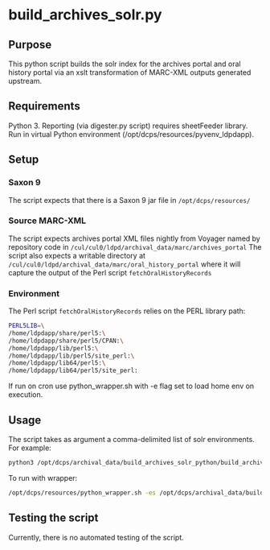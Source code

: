 # build_archives_solr.py
## Purpose
This python script builds the solr index for the archives portal and oral history portal via an xslt transformation of MARC-XML outputs generated upstream.
## Requirements
Python 3. Reporting (via digester.py script) requires sheetFeeder library. Run in virtual Python environment (/opt/dcps/resources/pyvenv_ldpdapp).

## Setup
### Saxon 9
The script expects that there is a Saxon 9 jar file in `/opt/dcps/resources/`
### Source MARC-XML
The script expects archives portal XML files nightly from Voyager named by repository code in `/cul/cul0/ldpd/archival_data/marc/archives_portal`
The script also expects a writable directory at `/cul/cul0/ldpd/archival_data/marc/oral_history_portal` where it will capture the output of the Perl script `fetchOralHistoryRecords`
### Environment
The Perl script `fetchOralHistoryRecords` relies on the PERL library path:
```bash
PERL5LIB=\
/home/ldpdapp/share/perl5:\
/home/ldpdapp/share/perl5/CPAN:\
/home/ldpdapp/lib/perl5:\
/home/ldpdapp/lib/perl5/site_perl:\
/home/ldpdapp/lib64/perl5:\
/home/ldpdapp/lib64/perl5/site_perl:
```
If run on cron use python_wrapper.sh with -e flag set to load home env on execution.

## Usage
The script takes as argument a comma-delimited list of solr environments. For example:
```bash
python3 /opt/dcps/archival_data/build_archives_solr_python/build_archives_solr.py dev,test
```

To run with wrapper:
```bash
/opt/dcps/resources/python_wrapper.sh -es /opt/dcps/archival_data/build_archives_solr_python/build_archives_solr.py dev,test
```

## Testing the script
Currently, there is no automated testing of the script.
